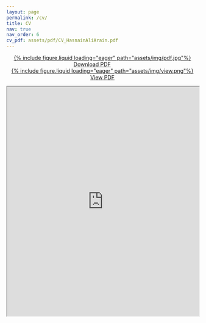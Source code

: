 ```yaml
---
layout: page
permalink: /cv/
title: CV
nav: true
nav_order: 6
cv_pdf: assets/pdf/CV_HasnainAliArain.pdf
---
```

<div>

<center>
<p style="font-weight: bold; text-decoration: underline;">
<a href="https://docs.google.com/document/d/165U-OTKr6CxSNsH04CQIspEjB0NKxWa5FJTRhvvXpew/export?format=pdf" rel="noopener noreferrer">
<div class="pdficon">
        {% include figure.liquid loading="eager" path="assets/img/pdf.jpg"%}
    </div>
Download PDF</a>
&emsp;
&emsp;
&emsp;
<a href="https://docs.google.com/document/d/165U-OTKr6CxSNsH04CQIspEjB0NKxWa5FJTRhvvXpew/preview" target="_blank" rel="noopener noreferrer"> <div class="pdficon">
        {% include figure.liquid loading="eager" path="assets/img/view.png"%}
    </div> View PDF </a> </p>
</center>

<center>
<iframe src="https://docs.google.com/document/d/165U-OTKr6CxSNsH04CQIspEjB0NKxWa5FJTRhvvXpew/preview" width="100%" height="600" allow="autoplay"></iframe>
</center>
</div>

